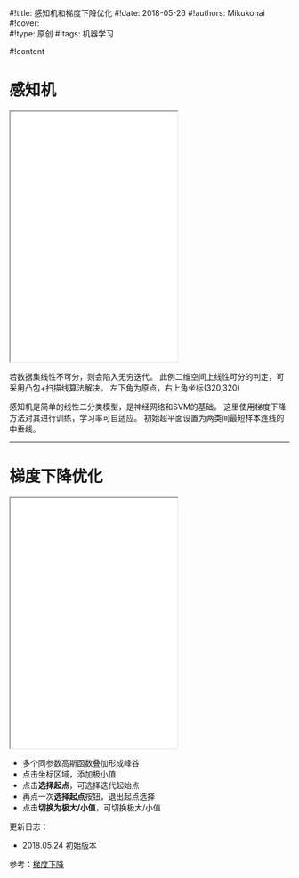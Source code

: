 
#!title:    感知机和梯度下降优化
#!date:     2018-05-26
#!authors:  Mikukonai
#!cover:    
#!type:     原创
#!tags:     机器学习

#!content

# 感知机

<iframe class="MikumarkIframe" src="./html/感知机.html" height="450px"></iframe>

若数据集线性不可分，则会陷入无穷迭代。
此例二维空间上线性可分的判定，可采用凸包+扫描线算法解决。
左下角为原点，右上角坐标(320,320)

感知机是简单的线性二分类模型，是神经网络和SVM的基础。
这里使用梯度下降方法对其进行训练，学习率可自适应。
初始超平面设置为两类间最短样本连线的中垂线。

------

# 梯度下降优化

<iframe class="MikumarkIframe" src="./html/梯度下降.html" height="450px"></iframe>

- 多个同参数高斯函数叠加形成峰谷
- 点击坐标区域，添加极小值
- 点击**选择起点**，可选择迭代起始点
- 再点一次**选择起点**按钮，退出起点选择
- 点击**切换为极大/小值**，可切换极大/小值

更新日志：

- 2018.05.24 初始版本

参考：[梯度下降](https://en.wikipedia.org/wiki/Stochastic_gradient_descent)
